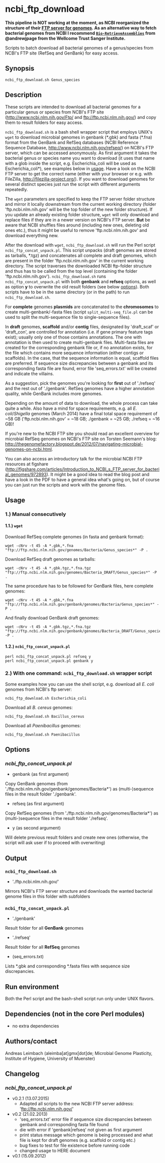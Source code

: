 ncbi_ftp_download
=================

**This pipeline is NOT working at the moment, as NCBI reorganized the structure of their [FTP server for genomes](https://www.ncbi.nlm.nih.gov/genome/doc/ftpfaq/). As an alternative way to fetch bacterial genomes from NCBI I recommend [`Bio-RetrieveAssemblies`](https://github.com/andrewjpage/Bio-RetrieveAssemblies) from @andrewjpage from the Wellcome Trust Sanger Institute.**

Scripts to batch download all bacterial genomes of a genus/species from NCBI's FTP site (RefSeq and GenBank) for easy access.

## Synopsis

    ncbi_ftp_download.sh Genus_species

## Description

These scripts are intended to download all bacterial genomes for a particular genus or species from NCBI's FTP site (http://www.ncbi.nlm.nih.gov/Ftp/ and ftp://ftp.ncbi.nlm.nih.gov/) and copy them to result folders for easy access.

`ncbi_ftp_download.sh` is a bash shell wrapper script that employs UNIX's `wget` to download microbial genomes in genbank (\*.gbk) and fasta (\*.fna) format from the GenBank and RefSeq databases (NCBI Reference Sequence Database, http://www.ncbi.nlm.nih.gov/refseq/) on NCBI's FTP server, which can be accessed anonymously. As first argument it takes the bacterial genus or species name you want to download (it uses that name with a glob inside the script, e.g. Escherichia_coli will be used as Escherichia_coli\*), see examples below in [usage](#usage). Have a look on the NCBI FTP server to get the correct name (either with your browser or e.g. with FileZilla, http://filezilla-project.org/). If you want to download genomes for several distinct species just run the script with different arguments repeatedly.

The `wget` parameters are specified to keep the FTP server folder structure and mirror it locally downstream from the current working directory (folder 'ftp.ncbi.nlm.nih.gov' will be the top folder of the new folder structure). If you update an already existing folder structure, `wget` will only download and replace files if they are in a newer version on NCBI's FTP server. **But** be aware that NCBI shuffles files around (including new ones, deleting old ones etc.), thus it might be useful to remove 'ftp.ncbi.nlm.nih.gov' and download everything new.

After the download with `wget`, `ncbi_ftp_download.sh` will run the Perl script `ncbi_ftp_concat_unpack.pl`. This script unpacks (draft genomes are stored as tarballs, \*.tgz) and concatenates all complete and draft genomes, which are present in the folder 'ftp.ncbi.nlm.nih.gov' in the current working directory. The script traverses the downloaded NCBI ftp-folder structure and thus has to be called from the top level (containing the folder 'ftp.ncbi.nlm.nih.gov'). `ncbi_ftp_download.sh` runs `ncbi_ftp_concat_unpack.pl` with both **genbank** and **refseq** options, as well as option **y** to overwrite the old result folders (see below [options](#options)). Both scripts have to be in the same directory (or in the path) to run `ncbi_ftp_download.sh`.

For **complete** genomes **plasmids** are concatenated to the **chromosomes** to create multi-genbank/-fasta files (script `split_multi-seq_file.pl` can be used to split the multi-sequence file to single-sequence files).

In **draft** genomes, **scaffold** and/or **contig** files, designated by 'draft_scaf' or 'draft_con', are controlled for annotation (i.e. if gene primary feature tags exist); usually only one of those contains annotations. The one with annotation is then used to create multi-genbank files. Multi-fasta files are created for the corresponding genbank file or, if no annotation exists, for the file which contains more sequence information (either contigs or scaffolds). In the case, that the sequence information is equal, scaffold files are preferred. If sequence size discrepancies between a genbank and its corresponding fasta file are found, error file 'seq_errors.txt' will be created and indicate the villains.

As a suggestion, pick the genomes you're looking for **first** out of './refseq' and the rest out of './genbank'. RefSeq genomes have a higher annotation quality, while GenBank includes more genomes.

Depending on the amount of data to download, the whole process can take quite a while. Also have a mind for space requirements, e.g. all *E. coli*/*Shigella* genomes (March 2014) have a final total space requirement of ~58 GB ('ftp.ncbi.nlm.nih.gov' = ~18 GB; ./genbank = ~25 GB; ./refseq = ~16 GB)!

If you're new to the NCBI FTP site you should read an excellent overview for microbial RefSeq genomes on NCBI's FTP site on Torsten Seemann's blog: http://thegenomefactory.blogspot.de/2012/07/navigating-microbial-genomes-on-ncbi.html.

You can also access an introductory talk for the microbial NCBI FTP resources at figshare (http://figshare.com/articles/Introduction_to_NCBI_s_FTP_server_for_bacterial_genomes/972893). It might be a good idea to read the blog post and have a look in the PDF to have a general idea what's going on, but of course you can just run the scripts and work with the genome files.

## Usage

### 1.) Manual consecutively

#### 1.1.) `wget`

Download RefSeq complete genomes (in fasta and genbank format):

    wget -cNrv -t 45 -A *.gbk,*.fna "ftp://ftp.ncbi.nlm.nih.gov/genomes/Bacteria/Genus_species*" -P .

Download RefSeq draft genomes as tarballs:

    wget -cNrv -t 45 -A *.gbk.tgz,*.fna.tgz "ftp://ftp.ncbi.nlm.nih.gov/genomes/Bacteria_DRAFT/Genus_species*" -P .

The same procedure has to be followed for GenBank files, here complete genomes:

    wget -cNrv -t 45 -A *.gbk,*.fna "ftp://ftp.ncbi.nlm.nih.gov/genbank/genomes/Bacteria/Genus_species*" -P .

And finally download GenBank draft genomes:

    wget -cNrv -t 45 -A *.gbk.tgz,*.fna.tgz "ftp://ftp.ncbi.nlm.nih.gov/genbank/genomes/Bacteria_DRAFT/Genus_species*" -P .

#### 1.2.) `ncbi_ftp_concat_unpack.pl`

    perl ncbi_ftp_concat_unpack.pl refseq y
    perl ncbi_ftp_concat_unpack.pl genbank y

### 2.) With one command: `ncbi_ftp_download.sh` wrapper script

Some examples how you can use the shell script, e.g. download all *E. coli* genomes from NCBI's ftp server:

    ncbi_ftp_download.sh Escherichia_coli

Download all *B. cereus* genomes:

    ncbi_ftp_download.sh Bacillus_cereus

Download all *Paenibacillus* genomes:

    ncbi_ftp_download.sh Paenibacillus

## Options

### *ncbi_ftp_concat_unpack.pl*

* genbank (as first argument)

Copy GenBank genomes (from './ftp.ncbi.nlm.nih.gov/genbank/genomes/Bacteria\*') as (multi-)sequence files in the result folder './genbank'.

* refseq (as first argument)

Copy RefSeq genomes (from './ftp.ncbi.nlm.nih.gov/genomes/Bacteria\*') as (multi-)sequence files in the result folder './refseq'.

* y (as second argument)

Will delete previous result folders and create new ones (otherwise, the script will ask user if to proceed with overwriting)

## Output

### `ncbi_ftp_download.sh`

* './ftp.ncbi.nlm.nih.gov/'

Mirrors NCBI's FTP server structure and downloads the wanted bacterial genome files in this folder with subfolders

### `ncbi_ftp_concat_unpack.pl`

* './genbank'

Result folder for all **GenBank** genomes

* './refseq'

Result folder for all **RefSeq** genomes

* (seq_errors.txt)

Lists \*.gbk and corresponding \*.fasta files with sequence size discrepancies.

## Run environment

Both the Perl script and the bash-shell script run only under UNIX flavors.

## Dependencies (not in the core Perl modules)

* no extra dependencies

## Authors/contact

Andreas Leimbach (aleimba[at]gmx[dot]de; Microbial Genome Plasticity, Institute of Hygiene, University of Muenster)

## Changelog

### *ncbi_ftp_concat_unpack.pl*

* v0.2.1 (13.07.2015)
    - Adapted all scripts to the new NCBI FTP server address: 'ftp://ftp.ncbi.nlm.nih.gov/'
* v0.2 (21.02.2013)
    - 'seq_errors.txt' error file if sequence size discrepancies between genbank and corresponding fasta file found
    - die with error if 'genbank|refseq' not given as first argument
    - print status message which genome is being processed and what file is kept for draft genomes (e.g. scaffold or contig etc.)
    - bug fixes to test for file existence before running code
    - changed usage to HERE document
* v0.1 (15.09.2012)
